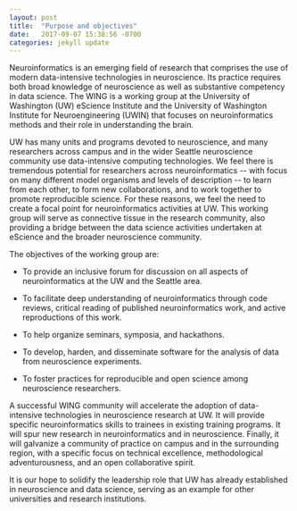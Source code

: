 ```yaml
---
layout: post
title:  "Purpose and objectives"
date:   2017-09-07 15:38:56 -0700
categories: jekyll update
---
```


Neuroinformatics is an emerging field of research that comprises the use of
modern data-intensive technologies in neuroscience. Its practice requires both
broad knowledge of neuroscience as well as substantive competency in data
science. The WING is a working group at the University of Washington (UW)
eScience Institute and the University of Washington Institute for
Neuroengineering (UWIN) that focuses on neuroinformatics methods and their role
in understanding the brain.

UW has many units and programs devoted to neuroscience, and many researchers
across campus and in the wider Seattle neuroscience community use data-intensive
computing technologies. We feel there is tremendous potential for researchers
across neuroinformatics -- with focus on many different model organisms and
levels of description -- to learn from each other, to form new collaborations,
and to work together to promote reproducible science.  For these reasons, we
feel the need to create a focal point for neuroinformatics activities at UW.
This working group will serve as connective tissue in the research community,
also providing a bridge between the data science activities undertaken at
eScience and the broader neuroscience community.

The objectives of the working group are:

  - To provide an inclusive forum for discussion on all aspects of neuroinformatics at the UW and the Seattle area.

  - To facilitate deep understanding of neuroinformatics through code reviews, critical reading of published neuroinformatics work, and active reproductions of this work.

  - To help organize seminars, symposia, and hackathons.

  - To develop, harden, and disseminate software for the analysis of data from neuroscience experiments.

  - To foster practices for reproducible and open science among neuroscience researchers.

A successful WING community will accelerate the adoption of data-intensive
technologies in neuroscience research at UW. It will provide specific
neuroinformatics skills to trainees in existing training programs. It will spur
new research in neuroinformatics and in neuroscience. Finally, it will galvanize
a community of practice on campus and in the surrounding region, with a specific
focus on technical excellence, methodological adventurousness, and an open
collaborative spirit.

It is our hope to solidify the leadership role that UW has already established
in neuroscience and data science, serving as an example for other universities
and research institutions.

